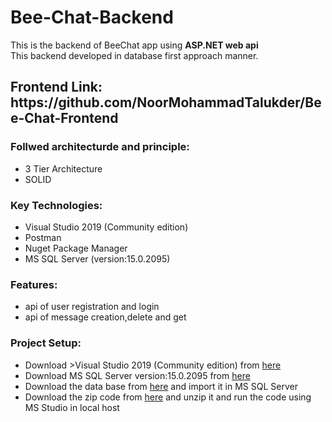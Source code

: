 # Bee-Chat-Backend

This is the backend of BeeChat app using <b>ASP.NET web api</b><br>
This backend developed in database first approach manner.
<h2>Frontend Link: https://github.com/NoorMohammadTalukder/Bee-Chat-Frontend
<h3>Follwed architecturde and principle: </h3>
<ul>
  <li>3 Tier Architecture</li>
  <li>SOLID</li>
</ul>

<h3>Key Technologies: </h3>
<ul>
  <li>Visual Studio 2019 (Community edition)</li>
  <li>Postman</li>
  <li>Nuget Package Manager</li>
  <li>MS SQL Server (version:15.0.2095)</li>
</ul>

<h3>Features: </h3>
<ul>
  <li>api of user registration and login</li>
  <li>api of message creation,delete and get</li>
</ul>

<h3>Project Setup: </h3>
<ul>
  <li>Download >Visual Studio 2019 (Community edition) from <a href="https://visualstudio.microsoft.com/vs/older-downloads/">here</a> </li>
  <li>Download MS SQL Server version:15.0.2095 from <a href="https://sqlserverbuilds.blogspot.com/2019/01/sql-server-2019-versions.html">here</a></li>
  <li>Download the data base from <a href="https://drive.google.com/file/d/110hRd45ckprJGE10dUB7faNyWYGOFGlK/view?usp=sharing">here</a> and import it in MS SQL Server   </li>
  <li>Download the zip code from <a href="https://github.com/NoorMohammadTalukder/Bee-Chat-Backend/archive/refs/heads/main.zip">here</a> and unzip it and run the code   using MS Studio in local host  </li>
</ul>


